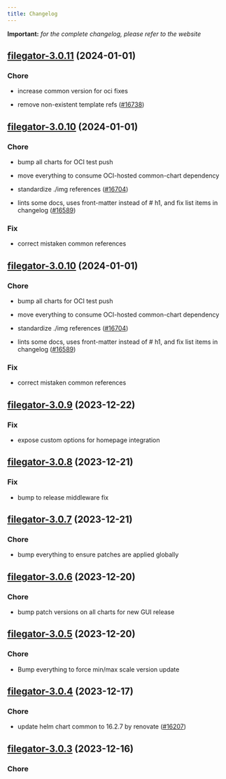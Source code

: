 ```yaml
---
title: Changelog
---
```


**Important:**
*for the complete changelog, please refer to the website*



## [filegator-3.0.11](https://github.com/truecharts/charts/compare/filegator-3.0.10...filegator-3.0.11) (2024-01-01)

### Chore



- increase common version for oci fixes

- remove non-existent template refs ([#16738](https://github.com/truecharts/charts/issues/16738))


## [filegator-3.0.10](https://github.com/truecharts/charts/compare/filegator-3.0.9...filegator-3.0.10) (2024-01-01)

### Chore



- bump all charts for OCI test push

- move everything to consume OCI-hosted common-chart dependency

- standardize ./img references ([#16704](https://github.com/truecharts/charts/issues/16704))

- lints some docs, uses front-matter instead of # h1, and fix list items in changelog ([#16589](https://github.com/truecharts/charts/issues/16589))

### Fix



- correct mistaken common references


## [filegator-3.0.10](https://github.com/truecharts/charts/compare/filegator-3.0.9...filegator-3.0.10) (2024-01-01)

### Chore



- bump all charts for OCI test push

- move everything to consume OCI-hosted common-chart dependency

- standardize ./img references ([#16704](https://github.com/truecharts/charts/issues/16704))

- lints some docs, uses front-matter instead of # h1, and fix list items in changelog ([#16589](https://github.com/truecharts/charts/issues/16589))

### Fix



- correct mistaken common references
## [filegator-3.0.9](https://github.com/truecharts/charts/compare/filegator-3.0.8...filegator-3.0.9) (2023-12-22)

### Fix

- expose custom options for homepage integration

## [filegator-3.0.8](https://github.com/truecharts/charts/compare/filegator-3.0.7...filegator-3.0.8) (2023-12-21)

### Fix

- bump to release middleware fix

## [filegator-3.0.7](https://github.com/truecharts/charts/compare/filegator-3.0.6...filegator-3.0.7) (2023-12-21)

### Chore

- bump everything to ensure patches are applied globally

## [filegator-3.0.6](https://github.com/truecharts/charts/compare/filegator-3.0.5...filegator-3.0.6) (2023-12-20)

### Chore

- bump patch versions on all charts for new GUI release

## [filegator-3.0.5](https://github.com/truecharts/charts/compare/filegator-3.0.4...filegator-3.0.5) (2023-12-20)

### Chore

- Bump everything to force min/max scale version update

## [filegator-3.0.4](https://github.com/truecharts/charts/compare/filegator-3.0.3...filegator-3.0.4) (2023-12-17)

### Chore

- update helm chart common to 16.2.7 by renovate ([#16207](https://github.com/truecharts/charts/issues/16207))

## [filegator-3.0.3](https://github.com/truecharts/charts/compare/filegator-2.0.12...filegator-3.0.3) (2023-12-16)

### Chore
